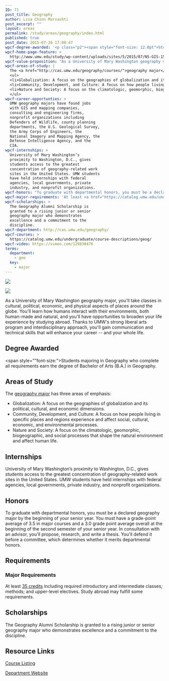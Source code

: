 ```yaml
---
ID: 71
post_title: Geography
author: Lisa Chinn Marvashti
post_excerpt: ""
layout: areas
permalink: /study/areas/geography/index.html
published: true
post_date: 2015-07-28 17:08:47
wpcf-degree-awarded: '<p class="p2"><span style="font-size: 12.0pt">Students majoring in Geography who complete all requirements earn the degree of Bachelor of Arts (B.A.) in Geography.</span></p>'
wpcf-home-page-feature: >
  http://www.umw.edu/study/wp-content/uploads/sites/5/2015/07/NS-GIS-15e.jpg
wpcf-value-proposition: "As a University of Mary Washington geography major, you'll take classes in cultural, political, economic, and physical aspects of places around the globe. You'll learn how humans interact with their environments, both human-made and natural, and you'll have opportunities to broaden your life experience by studying abroad. Thanks to UMW's strong liberal arts program and interdisciplinary approach, you'll gain communication and technical skills that will enhance your career -- and your whole life."
wpcf-areas-of-study: |
  The <a href="http://cas.umw.edu/geography/courses/">geography major</a> has three areas of emphasis:
  <ul>
  <li>Globalization: A focus on the geographies of globalization and its political, cultural, and economic dimensions.</li>
  <li>Community, Development, and Culture: A focus on how people living in specific places and regions experience and affect social, cultural, economic, and environmental processes.</li>
  <li>Nature and Society: A focus on the climatologic, geomorphic, biogeographic, and social processes that shape the natural environment and affect human life.</li>
  </ul>
wpcf-career-opportunties: >
  UMW geography majors have found jobs
  with GIS and mapping companies,
  consulting and engineering firms,
  nonprofit organizations including
  Defenders of Wildlife, county planning
  departments, the U.S. Geological Survey,
  the Army Corps of Engineers, the
  National Imagery and Mapping Agency, the
  Defense Intelligence Agency, and the
  CIA.
wpcf-internships: >
  University of Mary Washington’s
  proximity to Washington, D.C., gives
  students access to the greatest
  concentration of geography-related work
  sites in the United States. UMW students
  have held internships with federal
  agencies, local governments, private
  industry, and nonprofit organizations.
wpcf-honors: "To graduate with departmental honors, you must be a declared geography major by the beginning of your senior year. You must have a grade-point average of 3.5 in major courses and a 3.0 grade point average overall at the beginning of the second semester of your senior year. In consultation with an advisor, you'll propose, research, and write a thesis. You'll defend it before a committee, which determines whether it merits departmental honors."
wpcf-major-requirements: 'At least <a href="https://catalog.umw.edu/undergraduate/majors/geography/#requirementstext">35 credits</a> including required introductory and intermediate classes; methods; and upper-level electives. Study abroad may fulfill some requirements.'
wpcf-scholarships: >
  The Geography Alumni Scholarship is
  granted to a rising junior or senior
  geography major who demonstrates
  excellence and a commitment to the
  discipline.
wpcf-department: http://cas.umw.edu/geography/
wpcf-courses: >
  https://catalog.umw.edu/undergraduate/course-descriptions/geog/
wpcf-video: https://vimeo.com/129830476
terms:
  department:
    - geo
  key:
    - major
---
```


<!-- Types Custom Fields: -->
[![](http://www.umw.edu/study/wp-content/uploads/sites/5/2015/07/NS-GIS-15e.jpg)](http://www.umw.edu/study/wp-content/uploads/sites/5/2015/07/NS-GIS-15e.jpg)
<!-- End home-page-feature -->

<!-- video -->
[![](https://i.vimeocdn.com/video/521463371_960.jpg)](https://vimeo.com/129830476)
<!-- End video -->

<!-- value-proposition -->
As a University of Mary Washington geography major, you\'ll take classes in cultural, political, economic, and physical aspects of places around the globe. You\'ll learn how humans interact with their environments, both human-made and natural, and you\'ll have opportunities to broaden your life experience by studying abroad. Thanks to UMW\'s strong liberal arts program and interdisciplinary approach, you\'ll gain communication and technical skills that will enhance your career -- and your whole life.
<!-- End value-proposition -->

<!-- degree-awarded -->
## Degree Awarded
<span style=""font-size:">Students majoring in Geography who complete all requirements earn the degree of Bachelor of Arts (B.A.) in Geography.</span>
<!-- End degree-awarded -->
<!-- areas-of-study -->
## Areas of Study
The [geography major]("http://cas.umw.edu/geography/courses/") has three areas of emphasis:

- Globalization: A focus on the geographies of globalization and its political, cultural, and economic dimensions.
- Community, Development, and Culture: A focus on how people living in specific places and regions experience and affect social, cultural, economic, and environmental processes.
- Nature and Society: A focus on the climatologic, geomorphic, biogeographic, and social processes that shape the natural environment and affect human life.
<!-- End areas-of-study -->

<!-- internships -->
## Internships
University of Mary Washington’s proximity to Washington, D.C., gives students access to the greatest concentration of geography-related work sites in the United States. UMW students have held internships with federal agencies, local governments, private industry, and nonprofit organizations.
<!-- End internships -->

<!-- honors -->
## Honors
To graduate with departmental honors, you must be a declared geography major by the beginning of your senior year. You must have a grade-point average of 3.5 in major courses and a 3.0 grade point average overall at the beginning of the second semester of your senior year. In consultation with an advisor, you\'ll propose, research, and write a thesis. You\'ll defend it before a committee, which determines whether it merits departmental honors.
<!-- End honors -->

<!-- requirements -->
## Requirements

<!-- major-requirements -->
### Major Requirements
At least [35 credits]("https://catalog.umw.edu/undergraduate/majors/geography/#requirementstext") including required introductory and intermediate classes; methods; and upper-level electives. Study abroad may fulfill some requirements.
<!-- End major-requirements -->

<!-- End requirements -->

<!-- scholarships -->
## Scholarships
The Geography Alumni Scholarship is granted to a rising junior or senior geography major who demonstrates excellence and a commitment to the discipline.
<!-- End scholarships -->

<!-- resource-links -->
## Resource Links

<!-- courses -->
[Course Listing](https://catalog.umw.edu/undergraduate/course-descriptions/geog/)

<!-- End courses -->


<!-- department -->
[Department Website](http://cas.umw.edu/geography/)

<!-- End department -->

<!-- End resource-links -->

<!-- End Types Custom Fields -->